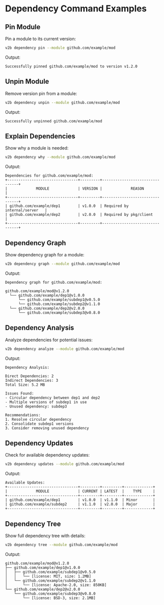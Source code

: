 # Dependency Command Examples

## Pin Module

Pin a module to its current version:
```bash
v2b dependency pin --module github.com/example/mod
```

Output:
```
Successfully pinned github.com/example/mod to version v1.2.0
```

## Unpin Module

Remove version pin from a module:
```bash
v2b dependency unpin --module github.com/example/mod
```

Output:
```
Successfully unpinned github.com/example/mod
```

## Explain Dependencies

Show why a module is needed:
```bash
v2b dependency why --module github.com/example/mod
```

Output:
```
Dependencies for github.com/example/mod:
+--------------------------------+---------+--------------------------------+
|             MODULE             | VERSION |             REASON             |
+--------------------------------+---------+--------------------------------+
| github.com/example/dep1        | v1.0.0  | Required by internal/server   |
| github.com/example/dep2        | v2.0.0  | Required by pkg/client        |
+--------------------------------+---------+--------------------------------+
```

## Dependency Graph

Show dependency graph for a module:
```bash
v2b dependency graph --module github.com/example/mod
```

Output:
```
Dependency graph for github.com/example/mod:

github.com/example/mod@v1.2.0
  └── github.com/example/dep1@v1.0.0
      └── github.com/example/subdep1@v0.5.0
      └── github.com/example/subdep2@v1.1.0
  └── github.com/example/dep2@v2.0.0
      └── github.com/example/subdep3@v0.8.0
```

## Dependency Analysis

Analyze dependencies for potential issues:
```bash
v2b dependency analyze --module github.com/example/mod
```

Output:
```
Dependency Analysis:

Direct Dependencies: 2
Indirect Dependencies: 3
Total Size: 5.2 MB

Issues Found:
- Circular dependency between dep1 and dep2
- Multiple versions of subdep1 in use
- Unused dependency: subdep3

Recommendations:
1. Resolve circular dependency
2. Consolidate subdep1 versions
3. Consider removing unused dependency
```

## Dependency Updates

Check for available dependency updates:
```bash
v2b dependency updates --module github.com/example/mod
```

Output:
```
Available Updates:
+--------------------------------+---------+---------+-------------+
|             MODULE             | CURRENT | LATEST  |    TYPE     |
+--------------------------------+---------+---------+-------------+
| github.com/example/dep1        | v1.0.0  | v1.1.0  | Minor       |
| github.com/example/subdep2     | v1.1.0  | v2.0.0  | Major       |
+--------------------------------+---------+---------+-------------+
```

## Dependency Tree

Show full dependency tree with details:
```bash
v2b dependency tree --module github.com/example/mod
```

Output:
```
github.com/example/mod@v1.2.0
├── github.com/example/dep1@v1.0.0
│   ├── github.com/example/subdep1@v0.5.0
│   │   └── [license: MIT, size: 1.2MB]
│   └── github.com/example/subdep2@v1.1.0
│       └── [license: Apache-2.0, size: 850KB]
└── github.com/example/dep2@v2.0.0
    └── github.com/example/subdep3@v0.8.0
        └── [license: BSD-3, size: 2.1MB]
``` 